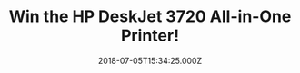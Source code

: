 ---
campaign-uuid: "c-08ef2eb5-d082-4da9-b5a2-06ac89cb429f"
type: "Competition"
category: "Gift"
date: "2018-07-05T15:34:25.000Z"
end-date: "2018-08-06T23:59:00.000Z"
disable-form: false
is_promoted: false
has_entry_page: true
title: "Win the HP DeskJet 3720 All-in-One Printer!"
competition-description: "<p>Affordable power, mobile printing, vibrant colour, print\
  \ instantly your photos from your favourite concert or festival... YES! we are talking\
  \ about the brand new HP DeskJet 3720 All-in-One Printer! and now, thanks to NME\
  \ AAA it could be yours! We’re giving away this amazing printer to one of our lucky\
  \ NME AAA members!</p>\r\n<p>Does it sound good to you? Click below for a chance\
  \ to win!</p>"
hero-header: "Win the HP DeskJet 3720 All-in-One Printer!"
terms-confirmation: "N/A"
banner-img: "https://assets.expresslyapp.com/asset-0ae908f3-d41f-4ccc-b7f4-be526712dda7.jpg"
logo-left-href: "http://aaa.nme.com"
logo-left-image: "https://assets.expresslyapp.com/asset-b705a88a-ef5c-4aa9-9221-4d8effeddf4d.jpg"
logo-left-title: "nme aaa"
bg-image-hero: "https://assets.expresslyapp.com/asset-72260fba-f0fc-4c44-83d0-5b7fcb6c7089.jpg"
bg-image-first: "https://assets.expresslyapp.com/asset-0712a81e-0cc0-41fe-9e6e-256f1013cc63.jpg"
section1-content: "<p>Make that moment, concert, festival and event special again\
  \ by printing right from your Apple, Android, and Windows devices with this amazing\
  \ printer! The world’s smallest all-in-one printer is an Instant Ink ready printer\
  \ that fits and looks good virtually anywhere.</p>\r\n<p>Enter the form below and\
  \ don’t miss out this great opportunity of winning the HP DeskJet 3720 All-in-One\
  \ Printer!</p>\r\n<p>Fit your space, fit your wireless life!</p>\r\n<p>Good luck!</p>"
entry-title: "Win the HP DeskJet 3720 All-in-One Printer!"
entry-content: "Enter the draw to win the HP DeskJet 3720 All-in-One Printer by completing\
  \ the form below before 23:59 on 6th of August 2018."
has-winner: false
prize-description: "The HP DeskJet 3720 All-in-One Printer!"
special-conditions: "Multiple entries are allowed up to one every day."
---